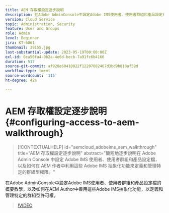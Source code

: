 ```yaml
---
title: AEM 存取權設定逐步說明
description: 在Adobe AdminConsole中設定Adobe IMS使用者、使用者群組和產品設定檔的概要教學，以及如何在AEM Author中善用這些Adobe IMS抽象化功能，以定義和管理特定的群組型許可權。
version: Cloud Service
topic: Administration, Security
feature: User and Groups
role: Admin
level: Beginner
jira: KT-6061
thumbnail: 39155.jpg
last-substantial-update: 2023-05-19T00:00:00Z
exl-id: 0ca50fa4-0b2a-4e6d-becb-7a91fc6b4166
duration: 517
source-git-commit: af928e60410022f12207082467d3bd9b818af59d
workflow-type: tm+mt
source-wordcount: '115'
ht-degree: 42%

---
```


# AEM 存取權設定逐步說明 {#configuring-access-to-aem-walkthrough}

>[!CONTEXTUALHELP]
>id="aemcloud_adobeims_aem_walkthrough"
>title="AEM 存取權設定逐步說明"
>abstract="簡短地逐步說明在 Adobe Admin Console 中設定 Adobe IMS 使用者、使用者群組和產品設定檔，以及如何在 AEM 作者中利用這些 Adobe IMS 抽象化功能來定義和管理特定的群組型權限。"

在Adobe AdminConsole中設定Adobe IMS使用者、使用者群組和產品設定檔的概要教學，以及如何在AEM Author中善用這些Adobe IMS抽象化功能，以定義和管理特定的群組型許可權。

>[!VIDEO](https://video.tv.adobe.com/v/39155?quality=12&learn=on)
